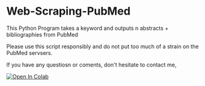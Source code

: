 # Web-Scraping-PubMed
This Python Program takes a keyword and outputs n abstracts + bibliographies from PubMed

Please use this script responsibly and do not put too much of a strain on the PubMed servsers.

If you have any questiosn or coments, don't hesitate to contact me,


[![Open In Colab](https://colab.research.google.com/assets/colab-badge.svg)](https://colab.research.google.com/drive/1VOuvANFR08twLBROqYwO_TV34pazgF0_)
  
